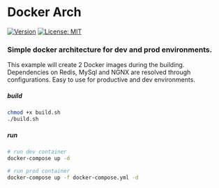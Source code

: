# Docker Arch

[![Version](https://img.shields.io/badge/Version-1.0.0-blue)](https://github.com/hulkthedev/docker-arch)
[![License: MIT](https://img.shields.io/badge/License-MIT-green.svg)](https://opensource.org/licenses/MIT)

### Simple docker architecture for dev and prod environments.

This example will create 2 Docker images during the building. Dependencies on Redis, MySql and NGNX are resolved through configurations. Easy to use for productive and dev environments.

##### build

```bash
chmod +x build.sh
./build.sh
```

##### run

```bash
# run dev container
docker-compose up -d

# run prod container
docker-compose up -f docker-compose.yml -d
```